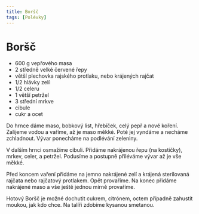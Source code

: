 ```yaml
---
title: Boršč
tags: [Polévky]
---
```


# Boršč

* 600 g vepřového masa
* 2 středně velké červené řepy
* větší plechovka rajského protlaku, nebo krájených rajčat
* 1/2 hlávky zelí
* 1/2 celeru
* 1 větší petržel
* 3 střední mrkve
* cibule
* cukr a ocet

Do hrnce dáme maso, bobkový list, hřebíček, celý pepř a nové koření. Zalijeme
vodou a vaříme, až je maso měkké. Poté jej vyndáme a necháme zchladnout.
Vývar ponecháme na podlévání zeleniny.

V dalším hrnci osmažíme cibuli. Přidáme nakrájenou řepu (na kostičky), mrkev,
celer, a petržel. Podusíme a postupně přiléváme vývar až je vše měkké.

Před koncem vaření přidáme na jemno nakrájené zelí a krájená sterilovaná rajčata
nebo rajčatový protlakem. Opět provaříme. Na konec přidáme nakrájené maso
a vše ještě jednou mírně provaříme.

Hotový Boršč je možné dochutit cukrem, citrónem, octem případně zahustit moukou,
jak kdo chce. Na talíři zdobíme kysanou smetanou.
